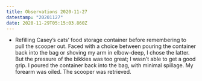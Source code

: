 ```yaml
---
title: Observations 2020-11-27
datestamp: "20201127"
date: 2020-11-29T05:15:03.860Z
---
```

- Refilling Casey’s cats’ food storage container before remembering to pull the scooper out. Faced with a choice between pouring the container back into the bag or shoving my arm in elbow-deep, I chose the latter. But the pressure of the bikkies was too great; I wasn’t able to get a good grip. I poured the container back into the bag, with minimal spillage. My forearm was oiled. The scooper was retrieved.